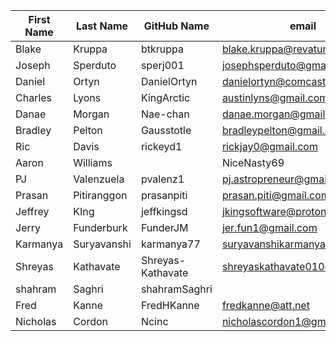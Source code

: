 | First Name    | Last Name     | GitHub Name  | email                     |
| ------------- | ------------- | -----        | ----                      |
| Blake         | Kruppa        | btkruppa     | blake.kruppa@revature.com |
| Joseph        | Sperduto      | sperj001     | josephsperduto@gmail.com  |
| Daniel        | Ortyn         | DanielOrtyn  | danielortyn@comcast.net   |
| Charles       | Lyons         | KingArctic   | austinlyns@gmail.com      |
| Danae         | Morgan        | Nae-chan     | danae.morgan@gmail.com    |
| Bradley       | Pelton        | Gausstotle   | bradleypelton@gmail.com   |
| Ric           | Davis         | rickeyd1     | rickjay0@gmail.com        |
| Aaron         | Williams|     | NiceNasty69  | whildkhild@yahoo.com      |
| PJ            | Valenzuela    | pvalenz1     | pj.astropreneur@gmail.com |
| Prasan        | Pitiranggon   | prasanpiti   | prasan.piti@gmail.com     |
| Jeffrey       | KIng          | jeffkingsd   | jkingsoftware@protonmail.com |
| Jerry         | Funderburk    | FunderJM     | jer.fun1@gmail.com        |
| Karmanya      | Suryavanshi   | karmanya77   | suryavanshikarmanya@gmail.com   |
| Shreyas       | Kathavate     | Shreyas-Kathavate | shreyaskathavate010@gmail.com |
| shahram       | Saghri        | shahramSaghri |    | shahram.saghri@gmail.com|
| Fred          | Kanne         | FredHKanne   | fredkanne@att.net         | 
| Nicholas       | Cordon        | Ncinc        | nicholascordon1@gmail.com

